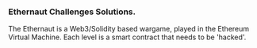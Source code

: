 ### Ethernaut Challenges Solutions.
The Ethernaut is a Web3/Solidity based wargame, played in the Ethereum Virtual Machine. Each level is a smart contract that needs to be 'hacked'. 